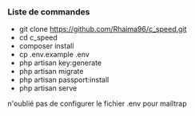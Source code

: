 ### Liste de commandes
- git clone https://github.com/Rhaima96/c_speed.git
- cd c_speed
- composer install
- cp .env.example .env
- php artisan key:generate
- php artisan migrate
- php artisan passport:install
- php artisan serve

n'oublié pas de configurer le fichier .env pour mailtrap
